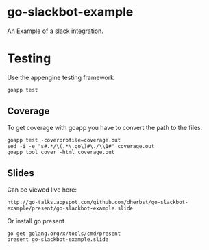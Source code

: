 go-slackbot-example
===================

An Example of a slack integration.

Testing
=======

Use the appengine testing framework

    goapp test

Coverage
--------

To get coverage with goapp you have to convert the path to the files.

    goapp test -coverprofile=coverage.out
    sed -i -e "s#.*/\(.*\.go\)#\./\\1#" coverage.out
    goapp tool cover -html coverage.out

Slides
------

Can be viewed live here:

    http://go-talks.appspot.com/github.com/dherbst/go-slackbot-example/present/go-slackbot-example.slide

Or install go present

    go get golang.org/x/tools/cmd/present
    present go-slackbot-example.slide
